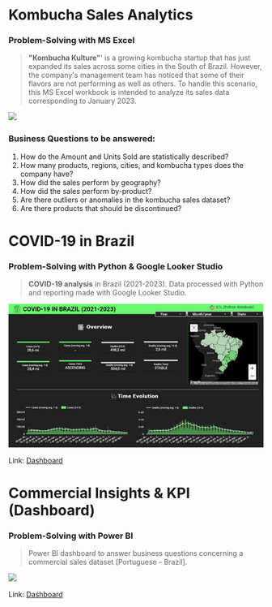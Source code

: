 # **Kombucha Sales Analytics**
### Problem-Solving with MS Excel

> **"Kombucha Kulture"**' is a growing kombucha startup that has just expanded its sales across some cities in the South of Brazil. However, the company's management team has noticed that some of their flavors are not performing as well as others. To handle this scenario, this MS Excel workbook is intended to analyze its sales data corresponding to January 2023. 

<p aling="center">
 <img src="https://github.com/OviedoVR/ENGLISH-Portfolio/blob/main/images/Statistics-and-EDA.png"/>
  </p>

### **Business Questions to be answered:**
							
1. How do the Amount and Units Sold are statistically described?
2. How many products, regions, cities, and kombucha types does the company have?
3. How did the sales perform by geography?
4. How did the sales perform by-product?
5. Are there outliers or anomalies in the kombucha sales dataset?
6. Are there products that should be discontinued?			

# **COVID-19 in Brazil**
### Problem-Solving with Python & Google Looker Studio

> **COVID-19 analysis** in Brazil (2021-2023). Data processed with Python and reporting made with Google Looker Studio. 

<p aling="center"> 
 <img src="https://github.com/OviedoVR/ENGLISH-Data-Analyst-Portfolio/blob/main/images/COVID19-GLS.png"/>
  </p>

Link: [Dashboard](https://lookerstudio.google.com/s/jtY-xnKuBzY)


# **Commercial Insights & KPI (Dashboard)**
### Problem-Solving with Power BI

> Power BI dashboard to answer business questions concerning a commercial sales dataset [Portuguese - Brazil].

<p aling="center">
 <img src="https://github.com/OviedoVR/ENGLISH-Portfolio/blob/main/images/PBI-commercial.png"/>
  </p>

Link: [Dashboard](https://app.powerbi.com/view?r=eyJrIjoiMjc5ZmY2NTgtODA4MS00N2JlLWJmNDUtYjJkZWQ5OGUyYmNkIiwidCI6ImU4Y2YyNjM5LTFmOTgtNGJiNC1iZDg5LWFiZDE0OTI4OTM3ZiJ9)
